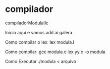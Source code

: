 # compilador
compiladorModulaIIc

Inicio aqui e vamos add ai galera

Como compilar o lex:
  lex modula.l

Como compilar:
  gcc modula.c lex.yy.c -o modula
  
Como Executar
  ./modula < arquivo
